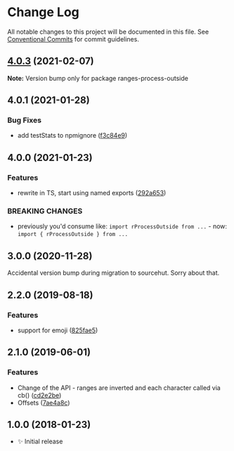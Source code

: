 # Change Log

All notable changes to this project will be documented in this file.
See [Conventional Commits](https://conventionalcommits.org) for commit guidelines.

## [4.0.3](https://github.com/codsen/codsen/compare/ranges-process-outside@4.0.2...ranges-process-outside@4.0.3) (2021-02-07)

**Note:** Version bump only for package ranges-process-outside





## 4.0.1 (2021-01-28)

### Bug Fixes

- add testStats to npmignore ([f3c84e9](https://github.com/codsen/codsen/commit/f3c84e95afc5514214312f913692d85b2e12eb29))

## 4.0.0 (2021-01-23)

### Features

- rewrite in TS, start using named exports ([292a653](https://github.com/codsen/codsen/commit/292a653459851cdc03a9efdf476fafcfeb6cff46))

### BREAKING CHANGES

- previously you'd consume like: `import rProcessOutside from ...` - now: `import { rProcessOutside } from ...`

## 3.0.0 (2020-11-28)

Accidental version bump during migration to sourcehut. Sorry about that.

## 2.2.0 (2019-08-18)

### Features

- support for emoji ([825fae5](https://gitlab.com/codsen/codsen/commit/825fae5))

## 2.1.0 (2019-06-01)

### Features

- Change of the API - ranges are inverted and each character called via cb() ([cd2e2be](https://gitlab.com/codsen/codsen/commit/cd2e2be))
- Offsets ([7ae4a8c](https://gitlab.com/codsen/codsen/commit/7ae4a8c))

## 1.0.0 (2018-01-23)

- ✨ Initial release
